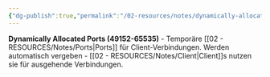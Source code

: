 ```yaml
---
{"dg-publish":true,"permalink":"/02-resources/notes/dynamically-allocated-ports/","tags":["ports/dynamisch","dienste/temporär","netzwerk"],"noteIcon":"","updated":"2025-09-05T10:12:29.129+02:00"}
---
```



**Dynamically Allocated Ports (49152-65535)** - Temporäre [[02 - RESOURCES/Notes/Ports\|Ports]] für Client-Verbindungen.
Werden automatisch vergeben - [[02 - RESOURCES/Notes/Client\|Client]]s nutzen sie für ausgehende Verbindungen.
